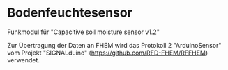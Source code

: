 # Bodenfeuchtesensor
Funkmodul für "Capacitive soil moisture sensor v1.2"

Zur Übertragung der Daten an FHEM wird das Protokoll 2 "ArduinoSensor" vom Projekt "SIGNALduino" (https://github.com/RFD-FHEM/RFFHEM) verwendet.
